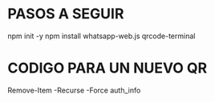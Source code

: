 # PASOS A SEGUIR

npm init -y
npm install whatsapp-web.js qrcode-terminal


# CODIGO PARA UN NUEVO QR

Remove-Item -Recurse -Force auth_info
